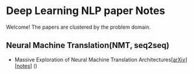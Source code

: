 # Deep Learning NLP paper Notes

Welcome! The papers are clustered by the problem domain.

## Neural Machine Translation(NMT, seq2seq)

* Massive Exploration of Neural Machine Translation Architectures[[arXiv](https://arxiv.org/pdf/1703.03906.pdf)] [[notes](https://github.com/iamsiva11/DLNLP-papernotes/blob/master/notes/nmt/Massive-exploration-NMT.md)] ()

